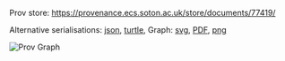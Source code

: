 
Prov store: https://provenance.ecs.soton.ac.uk/store/documents/77419/

Alternative serialisations: [json](https://provenance.ecs.soton.ac.uk/store/documents/77419.json), [turtle](https://provenance.ecs.soton.ac.uk/store/documents/77419.ttl),
Graph: [svg](https://provenance.ecs.soton.ac.uk/store/documents/77419.svg), [PDF](https://provenance.ecs.soton.ac.uk/store/documents/77419.pdf), [png](https://provenance.ecs.soton.ac.uk/store/documents/77419.png)

![Prov Graph](https://provenance.ecs.soton.ac.uk/store/documents/77419.png)

        